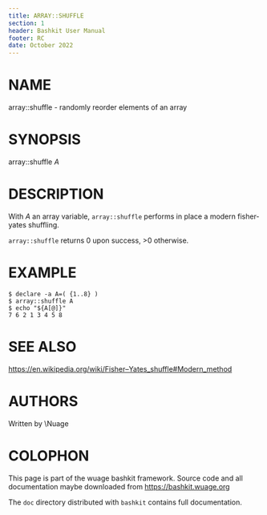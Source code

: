 ```yaml
---
title: ARRAY::SHUFFLE
section: 1
header: Bashkit User Manual
footer: RC
date: October 2022
---
```


# NAME

array::shuffle - randomly reorder elements of an array

# SYNOPSIS

array::shuffle *A*

# DESCRIPTION

With *A* an array variable, `array::shuffle` performs in place a modern
fisher-yates shuffling.

`array::shuffle` returns 0 upon success, >0 otherwise.

# EXAMPLE
    $ declare -a A=( {1..8} )
    $ array::shuffle A
    $ echo "${A[@]}"
    7 6 2 1 3 4 5 8

# SEE ALSO
https://en.wikipedia.org/wiki/Fisher–Yates_shuffle#Modern_method

# AUTHORS
Written by \\Nuage

# COLOPHON
This page is part of the wuage bashkit framework. Source code and all
documentation maybe downloaded from <https://bashkit.wuage.org>

The `doc` directory distributed with `bashkit` contains full documentation.
